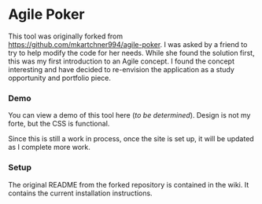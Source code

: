 # Agile Poker

This tool was originally forked from https://github.com/mkartchner994/agile-poker.  I was asked by a friend to try to help modify the code for her needs.  While she found the solution first, this was my first introduction to an Agile concept.  I found the concept interesting and have decided to re-envision the application as a study opportunity and portfolio piece.
### Demo

You can view a demo of this tool here (_to be determined_).  Design is not my forte, but the CSS is functional.

Since this is still a work in process, once the site is set up, it will be updated as I complete more work.

### Setup
The original README from the forked repository is contained in the wiki.  It contains the current installation instructions.